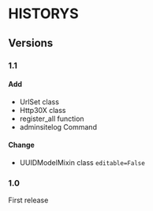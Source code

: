 # HISTORYS  

## Versions  

### 1.1  

#### Add  

- UrlSet class  
- Http30X class  
- register_all function  
- adminsitelog Command  

#### Change  

- UUIDModelMixin class `editable=False`  

### 1.0  

First release  
